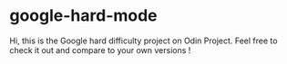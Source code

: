 # google-hard-mode
Hi, this is the Google hard difficulty project on Odin Project. Feel free to check it out and compare to your own versions !
